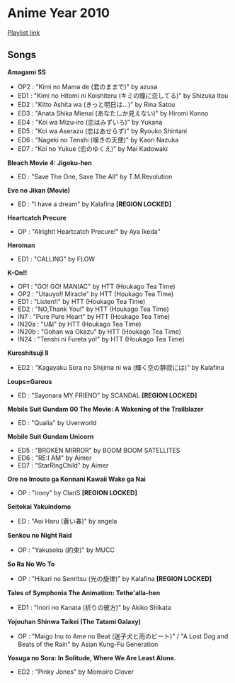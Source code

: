# Anime Year 2010

[Playlist link](https://open.spotify.com/user/fz230568w0ccmom2dg3zvxq1h/playlist/3lWKoqSb4yyj6xYeDoyAUn?si=PQxVvgDDTKazaWyLArcmxQ)

## Songs

**Amagami SS**
* OP2 : "Kimi no Mama de (君のままで)" by azusa
* ED1 : "Kimi no Hitomi ni Koishiteru (キミの瞳に恋してる)" by Shizuka Itou
* ED2 : "Kitto Ashita wa (きっと明日は…)" by Rina Satou
* ED3 : "Anata Shika Mienai (あなたしか見えない)" by Hiromi Konno
* ED4 : "Koi wa Mizu-iro (恋はみずいろ)" by Yukana
* ED5 : "Koi wa Aserazu (恋はあせらず)" by Ryouko Shintani
* ED6 : "Nageki no Tenshi (嘆きの天使)" by Kaori Nazuka
* ED7 : "Koi no Yukue (恋のゆくえ)" by Mai Kadowaki

**Bleach Movie 4: Jigoku-hen**
* ED : "Save The One, Save The All" by T.M.Revolution

**Eve no Jikan (Movie)**
* ED : "I have a dream" by Kalafina **[REGION LOCKED]**

**Heartcatch Precure**
* OP : "Alright! Heartcatch Precure!" by Aya Ikeda"

**Heroman**
* ED1 : "CALLING" by FLOW

**K-On!!**
* OP1 : "GO! GO! MANIAC" by HTT (Houkago Tea Time)
* OP2 : "Utauyo!! Miracle" by HTT (Houkago Tea Time)
* ED1 : "Listen!!" by HTT (Houkago Tea Time)
* ED2 : "NO,Thank You!" by HTT (Houkago Tea Time)
* IN7 : "Pure Pure Heart" by HTT (Houkago Tea Time)
* IN20a : "U&I" by HTT (Houkago Tea Time)
* IN20b : "Gohan wa Okazu" by HTT (Houkago Tea Time)
* IN24 : "Tenshi ni Fureta yo!" by HTT (Houkago Tea Time)

**Kuroshitsuji II**
* ED2 : "Kagayaku Sora no Shijima ni wa (輝く空の静寂には)" by Kalafina 

**Loups=Garous**
* ED : "Sayonara MY FRIEND" by SCANDAL **[REGION LOCKED]**

**Mobile Suit Gundam 00 The Movie: A Wakening of the Trailblazer** 
* ED : "Qualia" by Uverworld

**Mobile Suit Gundam Unicorn**
* ED5 : "BROKEN MIRROR" by BOOM BOOM SATELLITES
* ED6 : "RE:I AM" by Aimer
* ED7 : "StarRingChild" by Aimer 

**Ore no Imouto ga Konnani Kawaii Wake ga Nai**
* OP : "irony" by ClariS **[REGION LOCKED]**

**Seitokai Yakuindomo**
* ED : "Aoi Haru (蒼い春)" by angela

**Senkou no Night Raid**
* OP : "Yakusoku (約束)" by MUCC

**So Ra No Wo To**
* OP : "Hikari no Senritsu (光の旋律)" by Kalafina **[REGION LOCKED]**

**Tales of Symphonia The Animation: Tethe'alla-hen**
* ED1 : "Inori no Kanata (祈りの彼方)" by Akiko Shikata

**Yojouhan Shinwa Taikei (The Tatami Galaxy)**
* OP : "Maigo Inu to Ame no Beat (迷子犬と雨のビート)" / "A Lost Dog and Beats of the Rain" by Asian Kung-Fu Generation

**Yosuga no Sora: In Solitude, Where We Are Least Alone.**
* ED2 : "Pinky Jones" by Momoiro Clover